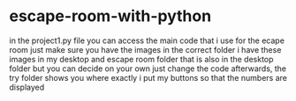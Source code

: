 # escape-room-with-python
in the project1.py file you can access the main code that i use for the ecape room just make sure you have the images in the correct folder i have these images in my desktop and escape room folder that is also in the desktop folder but you can decide on your own just change the code afterwards, the try folder shows you where exactly i put my buttons so that the numbers are displayed
